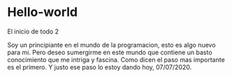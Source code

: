 # Hello-world
El inicio de todo 2 

Soy un principiante en el mundo de la programacion, esto es algo nuevo para mi. 
Pero deseo sumergirme en este mundo que contiene un basto conocimiento que me intriga y fascina.
Como dicen el paso mas importante es el primero. 
Y justo ese paso lo estoy dando hoy, 07/07/2020.
